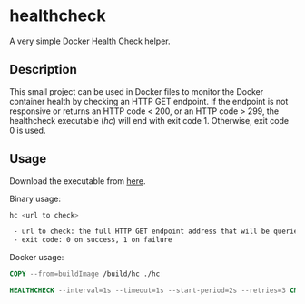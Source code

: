 # healthcheck

A very simple Docker Health Check helper.

## Description

This small project can be used in Docker files to monitor the Docker container health by checking
an HTTP GET endpoint. If the endpoint is not responsive or returns an HTTP code < 200, or an HTTP code > 299,
the healthcheck executable (*hc*) will end with exit code 1. Otherwise, exit code 0 is used.

## Usage

Download the executable from [here](https://git.prolicht.digital/go/healthcheck/-/releases/v1.0.0/downloads/binaries/hc).

Binary usage:
```bash
hc <url to check>

 - url to check: the full HTTP GET endpoint address that will be queried
 - exit code: 0 on success, 1 on failure
```


Docker usage:
```Dockerfile
COPY --from=buildImage /build/hc ./hc

HEALTHCHECK --interval=1s --timeout=1s --start-period=2s --retries=3 CMD [ "/hc www.url.to.check.com" ]
```